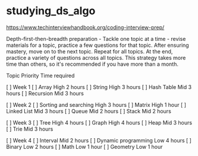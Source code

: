 # studying_ds_algo

https://www.techinterviewhandbook.org/coding-interview-prep/

Depth-first-then-breadth preparation - Tackle one topic at a time - revise materials for a topic, practice a few questions for that topic. After ensuring mastery, move on to the next topic. Repeat for all topics. At the end, practice a variety of questions across all topics. This strategy takes more time than others, so it's recommended if you have more than a month.

Topic	Priority	Time required

[ ] Week 1
[ ] Array	High	2 hours
[ ] String	High	3 hours
[ ] Hash Table	Mid	3 hours
[ ] Recursion	Mid	3 hours

[ ] Week 2
[ ] Sorting and searching	High	3 hours
[ ] Matrix	High	1 hour
[ ] Linked List	Mid	3 hours
[ ] Queue	Mid	2 hours
[ ] Stack	Mid	2 hours

[ ] Week 3
[ ] Tree	High	4 hours
[ ] Graph	High	4 hours
[ ] Heap	Mid	3 hours
[ ] Trie	Mid	3 hours

[ ] Week 4
[ ] Interval	Mid	2 hours
[ ] Dynamic programming	Low	4 hours
[ ] Binary	Low	2 hours
[ ] Math	Low	1 hour
[ ] Geometry	Low	1 hour